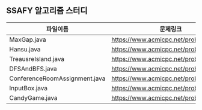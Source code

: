 ## SSAFY 알고리즘 스터디
파일이름 |문제링크|
|-----|---|
|MaxGap.java| https://www.acmicpc.net/problem/10819 |
|Hansu.java| https://www.acmicpc.net/problem/1065 |
|TreausreIsland.java|https://www.acmicpc.net/problem/2589|
|DFSAndBFS.java|https://www.acmicpc.net/problem/1260|
|ConferenceRoomAssignment.java|https://www.acmicpc.net/problem/1931|
|InputBox.java|https://www.acmicpc.net/problem/1965|
|CandyGame.java|https://www.acmicpc.net/problem/3085|
